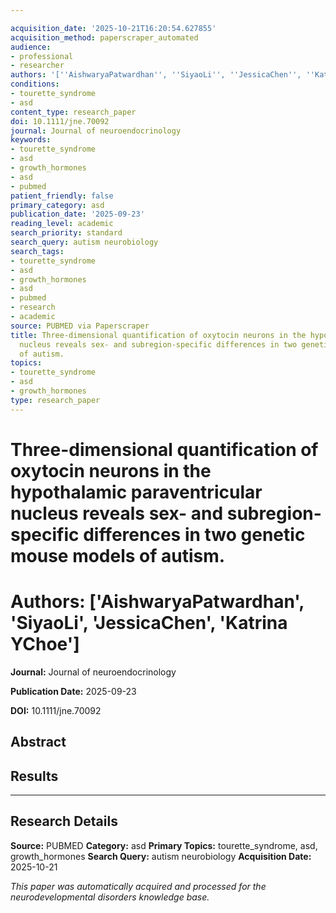 ```yaml
---

acquisition_date: '2025-10-21T16:20:54.627855'
acquisition_method: paperscraper_automated
audience:
- professional
- researcher
authors: '[''AishwaryaPatwardhan'', ''SiyaoLi'', ''JessicaChen'', ''Katrina YChoe'']'
conditions:
- tourette_syndrome
- asd
content_type: research_paper
doi: 10.1111/jne.70092
journal: Journal of neuroendocrinology
keywords:
- tourette_syndrome
- asd
- growth_hormones
- asd
- pubmed
patient_friendly: false
primary_category: asd
publication_date: '2025-09-23'
reading_level: academic
search_priority: standard
search_query: autism neurobiology
search_tags:
- tourette_syndrome
- asd
- growth_hormones
- asd
- pubmed
- research
- academic
source: PUBMED via Paperscraper
title: Three-dimensional quantification of oxytocin neurons in the hypothalamic paraventricular
  nucleus reveals sex- and subregion-specific differences in two genetic mouse models
  of autism.
topics:
- tourette_syndrome
- asd
- growth_hormones
type: research_paper
---
```




# Three-dimensional quantification of oxytocin neurons in the hypothalamic paraventricular nucleus reveals sex- and subregion-specific differences in two genetic mouse models of autism.

# **Authors:** ['AishwaryaPatwardhan', 'SiyaoLi', 'JessicaChen', 'Katrina YChoe']

**Journal:** Journal of neuroendocrinology

**Publication Date:** 2025-09-23

**DOI:** 10.1111/jne.70092

## Abstract

## Results

---

## Research Details

**Source:** PUBMED
**Category:** asd
**Primary Topics:** tourette_syndrome, asd, growth_hormones
**Search Query:** autism neurobiology
**Acquisition Date:** 2025-10-21

*This paper was automatically acquired and processed for the neurodevelopmental disorders knowledge base.*

